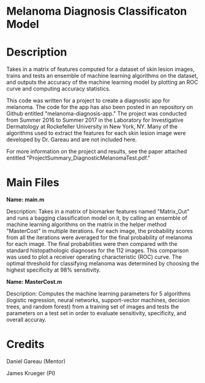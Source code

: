 # Melanoma Diagnosis Classificaton Model

# Description

Takes in a matrix of features computed for a dataset of skin lesion images, trains and tests an ensemble of machine learning algorithms on the dataset, and outputs the accuracy of the machine learning model by plotting an ROC curve and computing accuracy statistics.

This code was written for a project to create a diagnostic app for melanoma. The code for the app has also been posted in an repository on Github entitled "melanoma-diagnosis-app." The project was conducted from Summer 2016 to Summer 2017 in the Laboratory for Investigative Dermatology at Rockefeller University in New York, NY. Many of the algorithms used to extract the features for each skin lesion image were developed by Dr. Gareau and are not included here. 

For more information on the project and results, see the paper attached entitled "ProjectSummary_DiagnosticMelanomaTest.pdf."

# Main Files

**Name: main.m**

Description: Takes in a matrix of biomarker features named "Matrix_Out" and runs a bagging classification model on it, by calling an ensemble of machine learning algorithms on the matrix in the helper method "MasterCost" in multiple iterations.  For each image, the probability scores from all the iterations were averaged for the final probability of melanoma for each image. The final probabilities were then compared with the standard histopathologic diagnoses for the 112 images. This comparison was used to plot a receiver operating characteristic (ROC) curve. The optimal threshold for classifying melanoma was determined by choosing the highest specificity at 98% sensitivity.

**Name: MasterCost.m**

Description: Computes the machine learning parameters for 5 algorithms (logistic regression, neural networks, 
support-vector machines, decision trees, and random forest) from a training set of images and tests the 
parameters on a test set in order to evaluate sensitivity, specificity, and overall accuray. 

# Credits

Daniel Gareau (Mentor)

James Krueger (PI)
